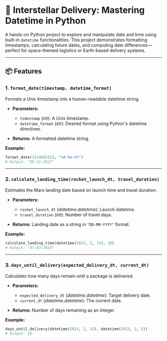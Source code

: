 # 🚀 Interstellar Delivery: Mastering Datetime in Python

A hands-on Python project to explore and manipulate date and time using built-in `datetime` functionalities. This project demonstrates formatting timestamps, calculating future dates, and computing date differences—perfect for space-themed logistics or Earth-based delivery systems.

---

## 📦 Features

### 1. `format_date(timestamp, datetime_format)`

Formats a Unix timestamp into a human-readable datetime string.

* **Parameters:**

  * `timestamp` (*int*): A Unix timestamp.
  * `datetime_format` (*str*): Desired format using Python's datetime directives.
* **Returns:** A formatted datetime string.

**Example:**

```python
format_date(1514665153, "%d-%m-%Y")
# Output: "30-12-2017"
```

---

### 2. `calculate_landing_time(rocket_launch_dt, travel_duration)`

Estimates the Mars landing date based on launch time and travel duration.

* **Parameters:**

  * `rocket_launch_dt` (*datetime.datetime*): Launch datetime.
  * `travel_duration` (*int*): Number of travel days.
* **Returns:** Landing date as a string in `"DD-MM-YYYY"` format.

**Example:**

```python
calculate_landing_time(datetime(2023, 2, 15), 20)
# Output: "07-03-2023"
```

---

### 3. `days_until_delivery(expected_delivery_dt, current_dt)`

Calculates how many days remain until a package is delivered.

* **Parameters:**

  * `expected_delivery_dt` (*datetime.datetime*): Target delivery date.
  * `current_dt` (*datetime.datetime*): The current date.
* **Returns:** Number of days remaining as an integer.

**Example:**

```python
days_until_delivery(datetime(2023, 2, 15), datetime(2023, 2, 5))
# Output: 10
```
